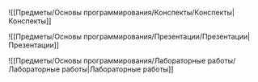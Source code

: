 ![[Предметы/Основы программирования/Конспекты/Конспекты|Конспекты]]

![[Предметы/Основы программирования/Презентации/Презентации|Презентации]]

![[Предметы/Основы программирования/Лабораторные работы/Лабораторные работы|Лабораторные работы]]